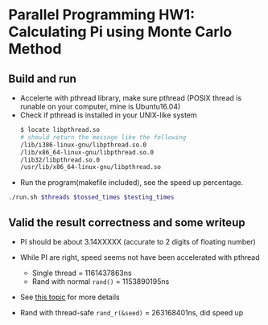 # Parallel Programming HW1: Calculating Pi using Monte Carlo Method

## Build and run

* Accelerte with pthread library, make sure pthread (POSIX thread is runable on your computer, mine is Ubuntu16.04)
* Check if pthread is installed in your UNIX-like system
    ```sh
    $ locate libpthread.so      
    # should return the message like the following
    /lib/i386-linux-gnu/libpthread.so.0
    /lib/x86_64-linux-gnu/libpthread.so.0
    /lib32/libpthread.so.0
    /usr/lib/x86_64-linux-gnu/libpthread.so
    ```
* Run the program(makefile included), see the speed up percentage.
```sh
./run.sh $threads $tossed_times $testing_times
```

## Valid the result correctness and some writeup

* PI should be about 3.14XXXXX (accurate to 2 digits of floating number)

* While PI are right, speed seems not have been accelerated with pthread

  * Single thread = 1161437863ns
  * Rand with normal `rand()`  = 1153890195ns

* See [this topic](https://www.nctusam.com/2017/10/22/rand-%E8%88%87-rand_r%E7%9A%84%E5%B7%AE%E7%95%B0/) for more details
* Rand with thread-safe `rand_r(&seed)` = 263168401ns, did speed up
